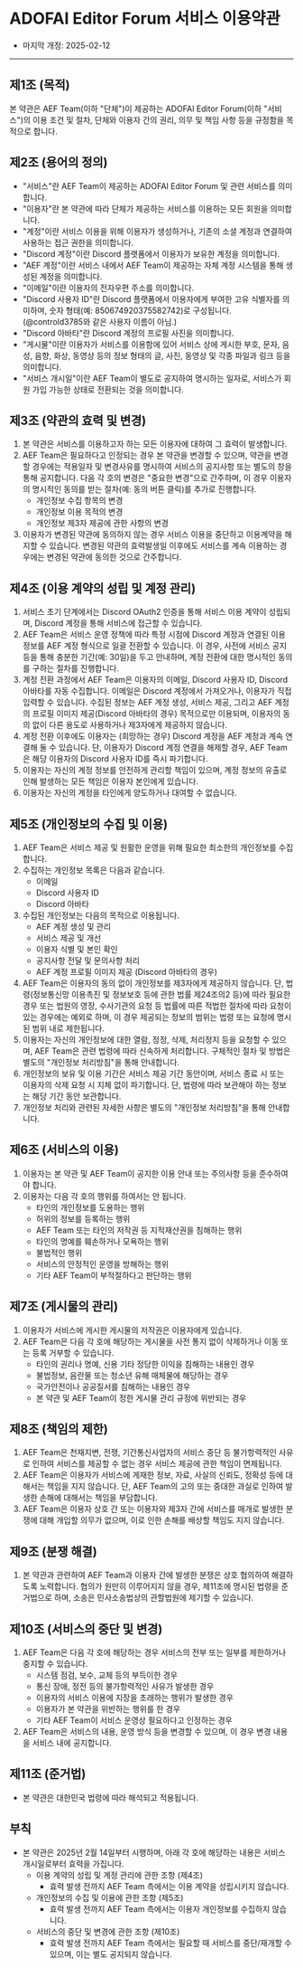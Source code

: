 # ADOFAI Editor Forum 서비스 이용약관
* 마지막 개정: 2025-02-12

---

## **제1조 (목적)**
본 약관은 AEF Team(이하 "단체")이 제공하는 ADOFAI Editor Forum(이하 "서비스")의 이용 조건 및 절차, 단체와 이용자 간의 권리, 의무 및 책임 사항 등을 규정함을 목적으로 합니다.

## **제2조 (용어의 정의)**
- "서비스"란 AEF Team이 제공하는 ADOFAI Editor Forum 및 관련 서비스를 의미합니다.
- "이용자"란 본 약관에 따라 단체가 제공하는 서비스를 이용하는 모든 회원을 의미합니다.
- "계정"이란 서비스 이용을 위해 이용자가 생성하거나, 기존의 소셜 계정과 연결하여 사용하는 접근 권한을 의미합니다.
- "Discord 계정"이란 Discord 플랫폼에서 이용자가 보유한 계정을 의미합니다.
- "AEF 계정"이란 서비스 내에서 AEF Team이 제공하는 자체 계정 시스템을 통해 생성된 계정을 의미합니다.
- "이메일"이란 이용자의 전자우편 주소를 의미합니다.
- "Discord 사용자 ID"란 Discord 플랫폼에서 이용자에게 부여한 고유 식별자를 의미하며, 숫자 형태(예: 850674920375582742)로 구성됩니다. (@controld3785와 같은 사용자 이름이 아님.)
- "Discord 아바타"란 Discord 계정의 프로필 사진을 의미합니다.
- "게시물"이란 이용자가 서비스를 이용함에 있어 서비스 상에 게시한 부호, 문자, 음성, 음향, 화상, 동영상 등의 정보 형태의 글, 사진, 동영상 및 각종 파일과 링크 등을 의미합니다.
- "서비스 개시일"이란 AEF Team이 별도로 공지하여 명시하는 일자로, 서비스가 회원 가입 가능한 상태로 전환되는 것을 의미합니다.

## **제3조 (약관의 효력 및 변경)**
1. 본 약관은 서비스를 이용하고자 하는 모든 이용자에 대하여 그 효력이 발생합니다.
2. AEF Team은 필요하다고 인정되는 경우 본 약관을 변경할 수 있으며, 약관을 변경할 경우에는 적용일자 및 변경사유를 명시하여 서비스의 공지사항 또는 별도의 창을 통해 공지합니다. 다음 각 호의 변경은 "중요한 변경"으로 간주하며, 이 경우 이용자의 명시적인 동의를 받는 절차(예: 동의 버튼 클릭)를 추가로 진행합니다.
    - 개인정보 수집 항목의 변경
    - 개인정보 이용 목적의 변경
    - 개인정보 제3자 제공에 관한 사항의 변경
3. 이용자가 변경된 약관에 동의하지 않는 경우 서비스 이용을 중단하고 이용계약을 해지할 수 있습니다. 변경된 약관의 효력발생일 이후에도 서비스를 계속 이용하는 경우에는 변경된 약관에 동의한 것으로 간주합니다.

## **제4조 (이용 계약의 성립 및 계정 관리)**
1. 서비스 초기 단계에서는 Discord OAuth2 인증을 통해 서비스 이용 계약이 성립되며, Discord 계정을 통해 서비스에 접근할 수 있습니다.
2. AEF Team은 서비스 운영 정책에 따라 특정 시점에 Discord 계정과 연결된 이용 정보를 AEF 계정 형식으로 일괄 전환할 수 있습니다. 이 경우, 사전에 서비스 공지 등을 통해 충분한 기간(예: 30일)을 두고 안내하며, 계정 전환에 대한 명시적인 동의를 구하는 절차를 진행합니다.
3. 계정 전환 과정에서 AEF Team은 이용자의 이메일, Discord 사용자 ID, Discord 아바타를 자동 수집합니다. 이메일은 Discord 계정에서 가져오거나, 이용자가 직접 입력할 수 있습니다. 수집된 정보는 AEF 계정 생성, 서비스 제공, 그리고 AEF 계정의 프로필 이미지 제공(Discord 아바타의 경우) 목적으로만 이용되며, 이용자의 동의 없이 다른 용도로 사용하거나 제3자에게 제공하지 않습니다.
4. 계정 전환 이후에도 이용자는 (희망하는 경우) Discord 계정을 AEF 계정과 계속 연결해 둘 수 있습니다. 단, 이용자가 Discord 계정 연결을 해제할 경우, AEF Team은 해당 이용자의 Discord 사용자 ID를 즉시 파기합니다.
5. 이용자는 자신의 계정 정보를 안전하게 관리할 책임이 있으며, 계정 정보의 유출로 인해 발생하는 모든 책임은 이용자 본인에게 있습니다.
6. 이용자는 자신의 계정을 타인에게 양도하거나 대여할 수 없습니다.

## **제5조 (개인정보의 수집 및 이용)**
1. AEF Team은 서비스 제공 및 원활한 운영을 위해 필요한 최소한의 개인정보를 수집합니다.
2. 수집하는 개인정보 목록은 다음과 같습니다.
    - 이메일
    - Discord 사용자 ID
    - Discord 아바타
3. 수집된 개인정보는 다음의 목적으로 이용됩니다.
    - AEF 계정 생성 및 관리
    - 서비스 제공 및 개선
    - 이용자 식별 및 본인 확인
    - 공지사항 전달 및 문의사항 처리
    - AEF 계정 프로필 이미지 제공 (Discord 아바타의 경우)
4. AEF Team은 이용자의 동의 없이 개인정보를 제3자에게 제공하지 않습니다. 단, 법령(정보통신망 이용촉진 및 정보보호 등에 관한 법률 제24조의2 등)에 따라 필요한 경우 또는 법원의 영장, 수사기관의 요청 등 법률에 따른 적법한 절차에 따라 요청이 있는 경우에는 예외로 하며, 이 경우 제공되는 정보의 범위는 법령 또는 요청에 명시된 범위 내로 제한됩니다.
5. 이용자는 자신의 개인정보에 대한 열람, 정정, 삭제, 처리정지 등을 요청할 수 있으며, AEF Team은 관련 법령에 따라 신속하게 처리합니다. 구체적인 절차 및 방법은 별도의 "개인정보 처리방침"을 통해 안내합니다.
6. 개인정보의 보유 및 이용 기간은 서비스 제공 기간 동안이며, 서비스 종료 시 또는 이용자의 삭제 요청 시 지체 없이 파기합니다. 단, 법령에 따라 보관해야 하는 정보는 해당 기간 동안 보관합니다.
7. 개인정보 처리와 관련된 자세한 사항은 별도의 "개인정보 처리방침"을 통해 안내합니다.

## **제6조 (서비스의 이용)**
1. 이용자는 본 약관 및 AEF Team이 공지한 이용 안내 또는 주의사항 등을 준수하여야 합니다.
2. 이용자는 다음 각 호의 행위를 하여서는 안 됩니다.
    - 타인의 개인정보를 도용하는 행위
    - 허위의 정보를 등록하는 행위
    - AEF Team 또는 타인의 저작권 등 지적재산권을 침해하는 행위
    - 타인의 명예를 훼손하거나 모욕하는 행위
    - 불법적인 행위
    - 서비스의 안정적인 운영을 방해하는 행위
    - 기타 AEF Team이 부적절하다고 판단하는 행위


## **제7조 (게시물의 관리)**
1. 이용자가 서비스에 게시한 게시물의 저작권은 이용자에게 있습니다.
2. AEF Team은 다음 각 호에 해당하는 게시물을 사전 통지 없이 삭제하거나 이동 또는 등록 거부할 수 있습니다.
    - 타인의 권리나 명예, 신용 기타 정당한 이익을 침해하는 내용인 경우
    - 불법정보, 음란물 또는 청소년 유해 매체물에 해당하는 경우
    - 국가안전이나 공공질서를 침해하는 내용인 경우
    - 본 약관 및 AEF Team이 정한 게시물 관리 규정에 위반되는 경우

## **제8조 (책임의 제한)**
1. AEF Team은 천재지변, 전쟁, 기간통신사업자의 서비스 중단 등 불가항력적인 사유로 인하여 서비스를 제공할 수 없는 경우 서비스 제공에 관한 책임이 면제됩니다.
2. AEF Team은 이용자가 서비스에 게재한 정보, 자료, 사실의 신뢰도, 정확성 등에 대해서는 책임을 지지 않습니다. 단, AEF Team의 고의 또는 중대한 과실로 인하여 발생한 손해에 대해서는 책임을 부담합니다.
3. AEF Team은 이용자 상호 간 또는 이용자와 제3자 간에 서비스를 매개로 발생한 분쟁에 대해 개입할 의무가 없으며, 이로 인한 손해를 배상할 책임도 지지 않습니다.

## **제9조 (분쟁 해결)**
1. 본 약관과 관련하여 AEF Team과 이용자 간에 발생한 분쟁은 상호 협의하여 해결하도록 노력합니다. 협의가 원만히 이루어지지 않을 경우, 제11조에 명시된 법령을 준거법으로 하며, 소송은 민사소송법상의 관할법원에 제기할 수 있습니다.

## **제10조 (서비스의 중단 및 변경)**
1. AEF Team은 다음 각 호에 해당하는 경우 서비스의 전부 또는 일부를 제한하거나 중지할 수 있습니다.
    - 시스템 점검, 보수, 교체 등의 부득이한 경우
    - 통신 장애, 정전 등의 불가항력적인 사유가 발생한 경우
    - 이용자의 서비스 이용에 지장을 초래하는 행위가 발생한 경우
    - 이용자가 본 약관을 위반하는 행위를 한 경우
    - 기타 AEF Team이 서비스 운영상 필요하다고 인정하는 경우
2. AEF Team은 서비스의 내용, 운영 방식 등을 변경할 수 있으며, 이 경우 변경 내용을 서비스 내에 공지합니다.

## **제11조 (준거법)**
- 본 약관은 대한민국 법령에 따라 해석되고 적용됩니다.

## **부칙**
- 본 약관은 2025년 2월 14일부터 시행하며, 아래 각 호에 해당하는 내용은 서비스 개시일로부터 효력을 가집니다.
    - 이용 계약의 성립 및 계정 관리에 관한 조항 (제4조)
        - 효력 발생 전까지 AEF Team 측에서는 이용 계약을 성립시키지 않습니다.
    - 개인정보의 수집 및 이용에 관한 조항 (제5조)
        - 효력 발생 전까지 AEF Team 측에서는 이용자 개인정보를 수집하지 않습니다.
    - 서비스의 중단 및 변경에 관한 조항 (제10조)
        - 효력 발생 전까지 AEF Team 측에서는 필요할 때 서비스를 중단/재개할 수 있으며, 이는 별도 공지되지 않습니다.
